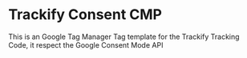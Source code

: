 # Trackify Consent CMP
This is an Google Tag Manager Tag template for the Trackify Tracking Code, it respect the Google Consent Mode API
